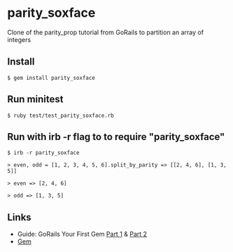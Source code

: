 # parity_soxface
Clone of the parity_prop tutorial from GoRails to partition an array of integers

## Install

`$ gem install parity_soxface`

## Run minitest

`$ ruby test/test_parity_soxface.rb`

## Run with irb -r flag to to require "parity_soxface"

`$ irb -r parity_soxface`

`> even, odd = [1, 2, 3, 4, 5, 6].split_by_parity => [[2, 4, 6], [1, 3, 5]]`

`> even => [2, 4, 6]`

`> odd => [1, 3, 5]`

## Links
- Guide: GoRails Your First Gem [Part 1](https://youtu.be/wu2zoy63DeU) & [Part 2](https://youtu.be/_RPVUwBm6U8) 
- [Gem](https://rubygems.org/gems/parity_soxface)
